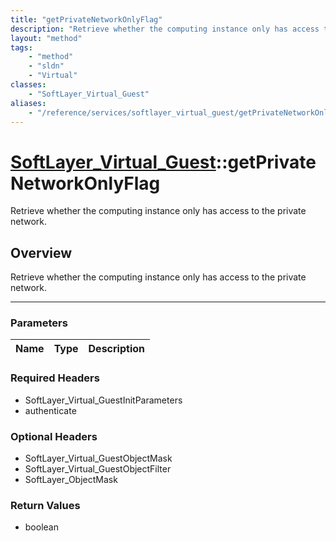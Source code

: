 ```yaml
---
title: "getPrivateNetworkOnlyFlag"
description: "Retrieve whether the computing instance only has access to the private network."
layout: "method"
tags:
    - "method"
    - "sldn"
    - "Virtual"
classes:
    - "SoftLayer_Virtual_Guest"
aliases:
    - "/reference/services/softlayer_virtual_guest/getPrivateNetworkOnlyFlag"
---
```

# [SoftLayer_Virtual_Guest](/reference/services/SoftLayer_Virtual_Guest)::getPrivateNetworkOnlyFlag


Retrieve whether the computing instance only has access to the private network.


## Overview 
Retrieve whether the computing instance only has access to the private network.

-----

### Parameters 
|Name | Type | Description |
| --- | --- | --- |


### Required Headers
* SoftLayer_Virtual_GuestInitParameters
* authenticate


### Optional Headers
* SoftLayer_Virtual_GuestObjectMask
* SoftLayer_Virtual_GuestObjectFilter
* SoftLayer_ObjectMask

### Return Values
* boolean




